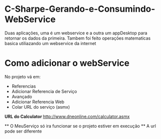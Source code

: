 # C-Sharpe-Gerando-e-Consumindo-WebService
Duas aplicações, uma é um webservice e a outra um appDesktop para retornar os dados da primeira. Tambem foi feito operações matematicas basica utiliazando um webservice da internet

<h1>Como adicionar o webService</h1>

No projeto vá em:
<ul>
<li>Referencias</li>
<li>Adicionar Referencia de Serviço </li>
<li>Avançado</li>
<li>Adicionar Referencia Web </li>
<li>Colar URL do serviço (asmx)</li>
</ul>

<strong> URL do Calculator </strong>
http://www.dneonline.com/calculator.asmx

** O MeuServiço só ira funcionar se o projeto estiver em execução
** A url pode ser diferente
